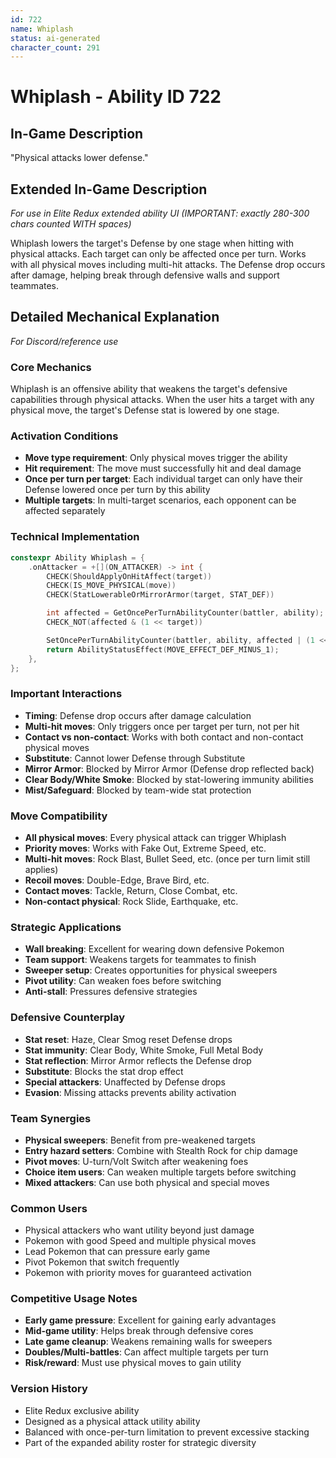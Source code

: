 ```yaml
---
id: 722
name: Whiplash
status: ai-generated
character_count: 291
---
```


# Whiplash - Ability ID 722

## In-Game Description
"Physical attacks lower defense."

## Extended In-Game Description
*For use in Elite Redux extended ability UI (IMPORTANT: exactly 280-300 chars counted WITH spaces)*

Whiplash lowers the target's Defense by one stage when hitting with physical attacks. Each target can only be affected once per turn. Works with all physical moves including multi-hit attacks. The Defense drop occurs after damage, helping break through defensive walls and support teammates.

## Detailed Mechanical Explanation
*For Discord/reference use*

### Core Mechanics
Whiplash is an offensive ability that weakens the target's defensive capabilities through physical attacks. When the user hits a target with any physical move, the target's Defense stat is lowered by one stage.

### Activation Conditions
- **Move type requirement**: Only physical moves trigger the ability
- **Hit requirement**: The move must successfully hit and deal damage
- **Once per turn per target**: Each individual target can only have their Defense lowered once per turn by this ability
- **Multiple targets**: In multi-target scenarios, each opponent can be affected separately

### Technical Implementation
```c
constexpr Ability Whiplash = {
    .onAttacker = +[](ON_ATTACKER) -> int {
        CHECK(ShouldApplyOnHitAffect(target))
        CHECK(IS_MOVE_PHYSICAL(move))
        CHECK(StatLowerableOrMirrorArmor(target, STAT_DEF))

        int affected = GetOncePerTurnAbilityCounter(battler, ability);
        CHECK_NOT(affected & (1 << target))

        SetOncePerTurnAbilityCounter(battler, ability, affected | (1 << target));
        return AbilityStatusEffect(MOVE_EFFECT_DEF_MINUS_1);
    },
};
```

### Important Interactions
- **Timing**: Defense drop occurs after damage calculation
- **Multi-hit moves**: Only triggers once per target per turn, not per hit
- **Contact vs non-contact**: Works with both contact and non-contact physical moves
- **Substitute**: Cannot lower Defense through Substitute
- **Mirror Armor**: Blocked by Mirror Armor (Defense drop reflected back)
- **Clear Body/White Smoke**: Blocked by stat-lowering immunity abilities
- **Mist/Safeguard**: Blocked by team-wide stat protection

### Move Compatibility
- **All physical moves**: Every physical attack can trigger Whiplash
- **Priority moves**: Works with Fake Out, Extreme Speed, etc.
- **Multi-hit moves**: Rock Blast, Bullet Seed, etc. (once per turn limit still applies)
- **Recoil moves**: Double-Edge, Brave Bird, etc.
- **Contact moves**: Tackle, Return, Close Combat, etc.
- **Non-contact physical**: Rock Slide, Earthquake, etc.

### Strategic Applications
- **Wall breaking**: Excellent for wearing down defensive Pokemon
- **Team support**: Weakens targets for teammates to finish
- **Sweeper setup**: Creates opportunities for physical sweepers
- **Pivot utility**: Can weaken foes before switching
- **Anti-stall**: Pressures defensive strategies

### Defensive Counterplay
- **Stat reset**: Haze, Clear Smog reset Defense drops
- **Stat immunity**: Clear Body, White Smoke, Full Metal Body
- **Stat reflection**: Mirror Armor reflects the Defense drop
- **Substitute**: Blocks the stat drop effect
- **Special attackers**: Unaffected by Defense drops
- **Evasion**: Missing attacks prevents ability activation

### Team Synergies
- **Physical sweepers**: Benefit from pre-weakened targets
- **Entry hazard setters**: Combine with Stealth Rock for chip damage
- **Pivot moves**: U-turn/Volt Switch after weakening foes
- **Choice item users**: Can weaken multiple targets before switching
- **Mixed attackers**: Can use both physical and special moves

### Common Users
- Physical attackers who want utility beyond just damage
- Pokemon with good Speed and multiple physical moves
- Lead Pokemon that can pressure early game
- Pivot Pokemon that switch frequently
- Pokemon with priority moves for guaranteed activation

### Competitive Usage Notes
- **Early game pressure**: Excellent for gaining early advantages
- **Mid-game utility**: Helps break through defensive cores
- **Late game cleanup**: Weakens remaining walls for sweepers
- **Doubles/Multi-battles**: Can affect multiple targets per turn
- **Risk/reward**: Must use physical moves to gain utility

### Version History
- Elite Redux exclusive ability
- Designed as a physical attack utility ability
- Balanced with once-per-turn limitation to prevent excessive stacking
- Part of the expanded ability roster for strategic diversity